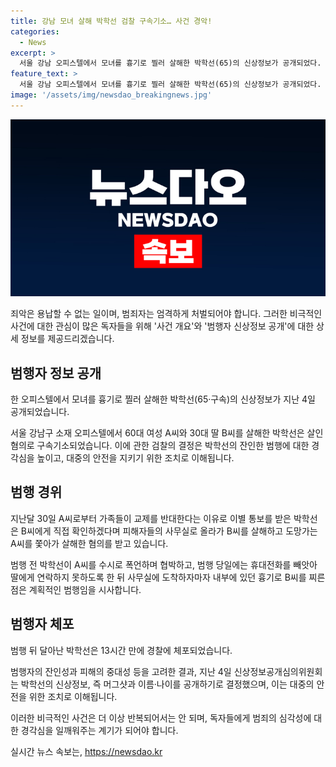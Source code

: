 ```yaml
---
title: 강남 모녀 살해 박학선 검찰 구속기소… 사건 경악!
categories:
  - News
excerpt: >
  서울 강남 오피스텔에서 모녀를 흉기로 찔러 살해한 박학선(65)의 신상정보가 공개되었다. 박씨는 A씨와의 결별 통보를 받고 직접 확인하겠다며 B씨를 살해한 뒤 A씨를 쫓아가 살해한 혐의를 받고 있다. 검찰은 범행 계획을 의심하며 사전에 폭언과 협박을 행한 점 등을 토대로 구속 기소했다. 이튿날 경찰에 체포된 박씨의 신상정보가 공개되었다. (150자)
feature_text: >
  서울 강남 오피스텔에서 모녀를 흉기로 찔러 살해한 박학선(65)의 신상정보가 공개되었다. 박씨는 A씨와의 결별 통보를 받고 직접 확인하겠다며 B씨를 살해한 뒤 A씨를 쫓아가 살해한 혐의를 받고 있다. 검찰은 범행 계획을 의심하며 사전에 폭언과 협박을 행한 점 등을 토대로 구속 기소했다. 이튿날 경찰에 체포된 박씨의 신상정보가 공개되었다. (150자)
image: '/assets/img/newsdao_breakingnews.jpg'
---
```


<p><img src="/assets/img/newsdao_breakingnews.jpg" alt="pcversion 속보" /></p>

<p>죄악은 용납할 수 없는 일이며, 범죄자는 엄격하게 처벌되어야 합니다. 그러한 비극적인 사건에 대한 관심이 많은 독자들을 위해 '사건 개요'와 '범행자 신상정보 공개'에 대한 상세 정보를 제공드리겠습니다.</p>

<h2 data-ke-size="size26">범행자 정보 공개</h2>

<p>한 오피스텔에서 모녀를 흉기로 찔러 살해한 박학선(65·구속)의 신상정보가 지난 4일 공개되었습니다.</p>

<p data-ke-size="size16">서울 강남구 소재 오피스텔에서 60대 여성 A씨와 30대 딸 B씨를 살해한 박학선은 살인 혐의로 구속기소되었습니다. 이에 관한 검찰의 결정은 박학선의 잔인한 범행에 대한 경각심을 높이고, 대중의 안전을 지키기 위한 조치로 이해됩니다.</p>

<h2 data-ke-size="size26">범행 경위</h2>

<p>지난달 30일 A씨로부터 가족들이 교제를 반대한다는 이유로 이별 통보를 받은 박학선은 B씨에게 직접 확인하겠다며 피해자들의 사무실로 올라가 B씨를 살해하고 도망가는 A씨를 쫓아가 살해한 혐의를 받고 있습니다.</p>

<p data-ke-size="size16">범행 전 박학선이 A씨를 수시로 폭언하며 협박하고, 범행 당일에는 휴대전화를 빼앗아 딸에게 연락하지 못하도록 한 뒤 사무실에 도착하자마자 내부에 있던 흉기로 B씨를 찌른 점은 계획적인 범행임을 시사합니다.</p>

<h2 data-ke-size="size26">범행자 체포</h2>

<p>범행 뒤 달아난 박학선은 13시간 만에 경찰에 체포되었습니다.</p>

<p data-ke-size="size16">범행자의 잔인성과 피해의 중대성 등을 고려한 결과, 지난 4일 신상정보공개심의위원회는 박학선의 신상정보, 즉 머그샷과 이름·나이를 공개하기로 결정했으며, 이는 대중의 안전을 위한 조치로 이해됩니다.</p>

<p>이러한 비극적인 사건은 더 이상 반복되어서는 안 되며, 독자들에게 범죄의 심각성에 대한 경각심을 일깨워주는 계기가 되어야 합니다.</p>
실시간 뉴스 속보는, <a href="https://newsdao.kr" rel="dofollow">https://newsdao.kr</a>


